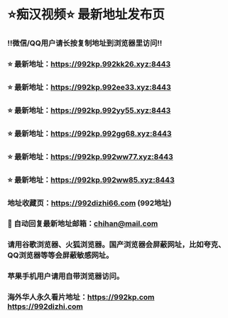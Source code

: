 # ⭐️痴汉视频⭐️ 最新地址发布页

### ‼️微信/QQ用户请长按复制地址到浏览器里访问‼️

### ⭐️ 最新地址：https://992kp.992kk26.xyz:8443

### ⭐️ 最新地址：https://992kp.992ee33.xyz:8443

### ⭐️ 最新地址：https://992kp.992yy55.xyz:8443

### ⭐️ 最新地址：https://992kp.992gg68.xyz:8443

### ⭐️ 最新地址：https://992kp.992ww77.xyz:8443

### ⭐️ 最新地址：https://992kp.992ww85.xyz:8443



### 地址收藏页：https://992dizhi66.com (992地址)
### 📧 自动回复最新地址邮箱：chihan@mail.com
### 请用谷歌浏览器、火狐浏览器。国产浏览器会屏蔽网址，比如夸克、QQ浏览器等等会屏蔽敏感网址。
### 苹果手机用户请用自带浏览器访问。
### 海外华人永久看片地址：https://992kp.com  https://992dizhi.com
